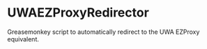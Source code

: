 # UWAEZProxyRedirector
Greasemonkey script to automatically redirect to the UWA EZProxy equivalent.
